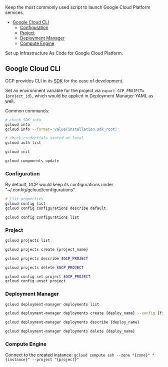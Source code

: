
Keep the most commonly used script to launch Google Cloud Platform services.

- [Google Cloud CLI](#google-cloud-cli)
  - [Configuration](#configuration)
  - [Project](#project)
  - [Deployment Manager](#deployment-manager)
  - [Compute Engine](#compute-engine)

Set up Infrastructure As Code for Google Cloud Platform.

## Google Cloud CLI
GCP provides CLI in its [SDK](https://cloud.google.com/sdk/docs/install-sdk) for the
ease of development.

Set an environment variable for the project via `export GCP_PROJECT={project_id}`,
which would be applied in Deployment Manager YAML as well.

Common commands:
```sh
# check SDK info
gcloud info
gcloud info --format='value(installation.sdk_root)'

# check credentials stored at local
gcloud auth list

gcloud init

gcloud components update
```

### Configuration
By default, GCP would keep its configurations under "~/.config/gcloud/configurations".

```sh
# list properties
gcloud config list
gcloud config configurations describe default

gcloud config configurations list
```

### Project
```sh
gcloud projects list

gcloud projects create {project_name}

gcloud projects describe $GCP_PROJECT

gcloud projects delete $GCP_PROJECT

gcloud config set project $GCP_PROJECT
gcloud config unset project
```

### Deployment Manager
```sh
gcloud deployment-manager deployments list

gcloud deployment-manager deployments create {deploy_name} --config {file}.yaml

gcloud deployment-manager deployments describe {deploy_name}

gcloud deployment-manager deployments delete {deploy_name}
```

### Compute Engine
Connect to the created instance: `gcloud compute ssh --zone "{zone}" "{instance}" --project "{project}"`
